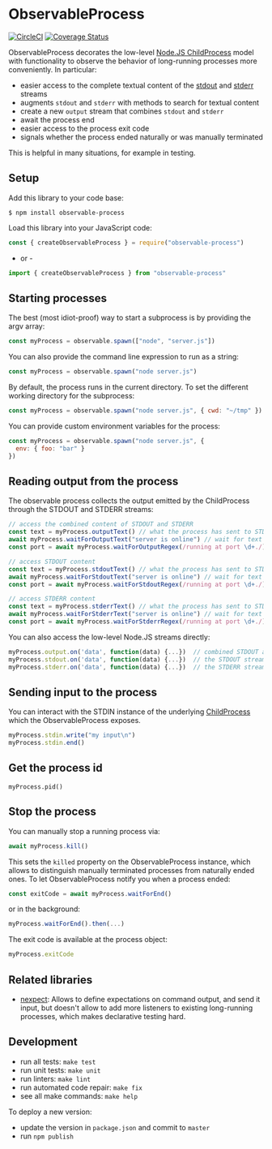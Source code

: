 # ObservableProcess

[![CircleCI](https://circleci.com/gh/kevgo/observable-process/tree/master.svg?style=shield)](https://circleci.com/gh/kevgo/observable-process/tree/master)
[![Coverage Status](https://coveralls.io/repos/github/kevgo/observable-process/badge.svg?branch=master)](https://coveralls.io/github/kevgo/observable-process?branch=master)

ObservableProcess decorates the low-level
[Node.JS ChildProcess](https://nodejs.org/api/child_process.html) model with
functionality to observe the behavior of long-running processes more
conveniently. In particular:

- easier access to the complete textual content of the
  [stdout](https://nodejs.org/api/child_process.html#child_process_subprocess_stdout)
  and
  [stderr](https://nodejs.org/api/child_process.html#child_process_subprocess_stderr)
  streams
- augments `stdout` and `stderr` with methods to search for textual content
- create a new `output` stream that combines `stdout` and `stderr`
- await the process end
- easier access to the process exit code
- signals whether the process ended naturally or was manually terminated

This is helpful in many situations, for example in testing.

## Setup

Add this library to your code base:

```shell
$ npm install observable-process
```

Load this library into your JavaScript code:

```js
const { createObservableProcess } = require("observable-process")
```

- or -

```js
import { createObservableProcess } from "observable-process"
```

## Starting processes

The best (most idiot-proof) way to start a subprocess is by providing the argv
array:

```js
const myProcess = observable.spawn(["node", "server.js"])
```

You can also provide the command line expression to run as a string:

```js
const myProcess = observable.spawn("node server.js")
```

By default, the process runs in the current directory. To set the different
working directory for the subprocess:

```js
const myProcess = observable.spawn("node server.js", { cwd: "~/tmp" })
```

You can provide custom environment variables for the process:

```js
const myProcess = observable.spawn("node server.js", {
  env: { foo: "bar" }
})
```

## Reading output from the process

The observable process collects the output emitted by the ChildProcess through
the STDOUT and STDERR streams:

```js
// access the combined content of STDOUT and STDERR
const text = myProcess.outputText() // what the process has sent to STDOUT and STDERR so far
await myProcess.waitForOutputText("server is online") // wait for text is the combined output
const port = await myProcess.waitForOutputRegex(/running at port \d+./) // wait for a regex in the combined output

// access STDOUT content
const text = myProcess.stdoutText() // what the process has sent to STDOUT so far
await myProcess.waitForStdoutText("server is online") // wait for text in the STDOUT stream
const port = await myProcess.waitForStdoutRegex(/running at port \d+./) // wait for a regex in the STDOUT stream

// access STDERR content
const text = myProcess.stderrText() // what the process has sent to STDERR so far
await myProcess.waitForStderrText("server is online") // wait for text is the STDERR stream
const port = await myProcess.waitForStderrRegex(/running at port \d+./) // wait for a regex in the STDERR stream
```

You can also access the low-level Node.JS streams directly:

```js
myProcess.output.on('data', function(data) {...})  // combined STDOUT and STDERR stream
myProcess.stdout.on('data', function(data) {...})  // the STDOUT stream
myProcess.stderr.on('data', function(data) {...})  // the STDERR stream
```

## Sending input to the process

You can interact with the STDIN instance of the underlying
[ChildProcess](https://nodejs.org/api/child_process.html) which the
ObservableProcess exposes.

```js
myProcess.stdin.write("my input\n")
myProcess.stdin.end()
```

## Get the process id

```
myProcess.pid()
```

## Stop the process

You can manually stop a running process via:

```js
await myProcess.kill()
```

This sets the `killed` property on the ObservableProcess instance, which allows
to distinguish manually terminated processes from naturally ended ones. To let
ObservableProcess notify you when a process ended:

```js
const exitCode = await myProcess.waitForEnd()
```

or in the background:

```js
myProcess.waitForEnd().then(...)
```

The exit code is available at the process object:

```js
myProcess.exitCode
```

## Related libraries

- [nexpect](https://github.com/nodejitsu/nexpect): Allows to define expectations
  on command output, and send it input, but doesn't allow to add more listeners
  to existing long-running processes, which makes declarative testing hard.

## Development

- run all tests: `make test`
- run unit tests: `make unit`
- run linters: `make lint`
- run automated code repair: `make fix`
- see all make commands: `make help`

To deploy a new version:

- update the version in `package.json` and commit to `master`
- run `npm publish`
